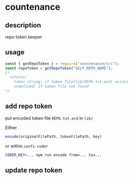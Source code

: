 # countenance

## description

repo token keeper

## usage

```js
const { getRepoToken } = require("countenance/src");
const repoToken = getRepoToken("SELF_REPO_NAME");
/*
  returns:
    token string: if token file(lib/REPO.txt.ecd) exists
    undefined: if token file not found
*/
```
## add repo token

put encoded token file `REPO.txt.ecd` in `lib/`

Either
```js
encode(originalFilePath, tokenFilePath, key)
```
or within `confi-coder`

```bash
CODER_KEY=... npm run encode from=... to=...
```

## update repo token
